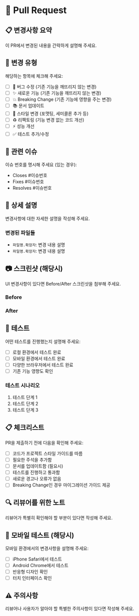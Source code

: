 # 🚀 Pull Request

## 📋 변경사항 요약
이 PR에서 변경된 내용을 간략하게 설명해 주세요.

## 🎯 변경 유형
해당하는 항목에 체크해 주세요:
- [ ] 🐛 버그 수정 (기존 기능을 깨뜨리지 않는 변경)
- [ ] ✨ 새로운 기능 (기존 기능을 깨뜨리지 않는 변경)
- [ ] 💥 Breaking Change (기존 기능에 영향을 주는 변경)
- [ ] 📚 문서 업데이트
- [ ] 🎨 스타일 변경 (포맷팅, 세미콜론 추가 등)
- [ ] ♻️ 리팩토링 (기능 변경 없는 코드 개선)
- [ ] ⚡ 성능 개선
- [ ] ✅ 테스트 추가/수정

## 🔗 관련 이슈
이슈 번호를 명시해 주세요 (있는 경우):
- Closes #이슈번호
- Fixes #이슈번호  
- Resolves #이슈번호

## 📝 상세 설명
변경사항에 대한 자세한 설명을 작성해 주세요.

### 변경된 파일들
- `파일명.확장자`: 변경 내용 설명
- `파일명.확장자`: 변경 내용 설명

## 📷 스크린샷 (해당시)
UI 변경사항이 있다면 Before/After 스크린샷을 첨부해 주세요.

### Before
<!-- 변경 전 스크린샷 -->

### After  
<!-- 변경 후 스크린샷 -->

## 🧪 테스트
어떤 테스트를 진행했는지 설명해 주세요:
- [ ] 로컬 환경에서 테스트 완료
- [ ] 모바일 환경에서 테스트 완료
- [ ] 다양한 브라우저에서 테스트 완료
- [ ] 기존 기능 영향도 확인

### 테스트 시나리오
1. 테스트 단계 1
2. 테스트 단계 2
3. 테스트 단계 3

## 📋 체크리스트
PR을 제출하기 전에 다음을 확인해 주세요:
- [ ] 코드가 프로젝트 스타일 가이드를 따름
- [ ] 필요한 주석을 추가함
- [ ] 문서를 업데이트함 (필요시)
- [ ] 테스트를 진행하고 통과함
- [ ] 새로운 경고나 오류가 없음
- [ ] Breaking Change인 경우 마이그레이션 가이드 제공

## 🔍 리뷰어를 위한 노트
리뷰어가 특별히 확인해야 할 부분이 있다면 작성해 주세요.

## 📱 모바일 테스트 (해당시)
모바일 환경에서의 변경사항을 설명해 주세요:
- [ ] iPhone Safari에서 테스트
- [ ] Android Chrome에서 테스트
- [ ] 반응형 디자인 확인
- [ ] 터치 인터페이스 확인

## ⚠️ 주의사항
리뷰어나 사용자가 알아야 할 특별한 주의사항이 있다면 작성해 주세요.